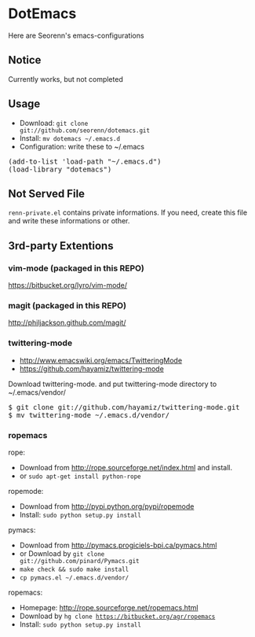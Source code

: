 DotEmacs
========

Here are Seorenn's emacs-configurations

Notice
------

Currently works, but not completed

Usage
-----

* Download: <code>git clone git://github.com/seorenn/dotemacs.git</code>
* Install: <code>mv dotemacs ~/.emacs.d</code>
* Configuration: write these to ~/.emacs

<pre>
(add-to-list 'load-path "~/.emacs.d")
(load-library "dotemacs")
</pre>

Not Served File
---------------

<code>renn-private.el</code> contains private informations. If you need, create this file and write these informations or other.

3rd-party Extentions
--------------------

### vim-mode (packaged in this REPO)

<https://bitbucket.org/lyro/vim-mode/>

### magit (packaged in this REPO)

<http://philjackson.github.com/magit/>

### twittering-mode

* <http://www.emacswiki.org/emacs/TwitteringMode>
* <https://github.com/hayamiz/twittering-mode>

Download twittering-mode. and put twittering-mode directory to ~/.emacs/vendor/

<pre>
$ git clone git://github.com/hayamiz/twittering-mode.git
$ mv twittering-mode ~/.emacs.d/vendor/
</pre>

### ropemacs

rope:

* Download from <http://rope.sourceforge.net/index.html> and install.
* or <code>sudo apt-get install python-rope</code>

ropemode:

* Download from <http://pypi.python.org/pypi/ropemode>
* Install: <code>sudo python setup.py install</code>

pymacs:

* Download from <http://pymacs.progiciels-bpi.ca/pymacs.html>
* or Download by <code>git clone git://github.com/pinard/Pymacs.git</code>
* <code>make check && sudo make install</code>
* <code>cp pymacs.el ~/.emacs.d/vendor/</code>

ropemacs:

* Homepage: <http://rope.sourceforge.net/ropemacs.html>
* Download by <code>hg clone https://bitbucket.org/agr/ropemacs</code>
* Install: <code>sudo python setup.py install</code>
